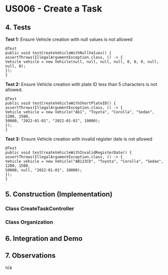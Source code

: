 # US006 - Create a Task 

## 4. Tests 

**Test 1:** Ensure Vehicle creation with null values is not allowed 

    @Test
    public void testCreateVehicleWithNullValues() {
    assertThrows(IllegalArgumentException.class, () -> {
    Vehicle vehicle = new Vehicle(null, null, null, null, 0, 0, 0, null, null, 0);
    });
    }

	

**Test 2:** Ensure Vehicle creation with plate ID less than 5 characters is not allowed. 

    @Test
    public void testCreateVehicleWithShortPlateID() {
    assertThrows(IllegalArgumentException.class, () -> {
    Vehicle vehicle = new Vehicle("Ab1", "Toyota", "Corolla", "Sedan", 1200, 1500,
    50000, "2022-01-01", "2022-01-01", 10000);
    });
    }

**Test 3:** Ensure Vehicle creation with invalid register date is not allowed
    
    @Test
    public void testCreateVehicleWithInvalidRegisterDate() {
    assertThrows(IllegalArgumentException.class, () -> {
    Vehicle vehicle = new Vehicle("AB123CD", "Toyota", "Corolla", "Sedan", 1200, 1500,
    50000, null, "2022-01-01", 10000);
    });
    }





## 5. Construction (Implementation)

### Class CreateTaskController 

[//]: # (```java)

[//]: # (public Task createTask&#40;String reference, String description, String informalDescription, String technicalDescription,)

[//]: # (                       Integer duration, Double cost, String taskCategoryDescription&#41; {)

[//]: # ()
[//]: # (	TaskCategory taskCategory = getTaskCategoryByDescription&#40;taskCategoryDescription&#41;;)

[//]: # ()
[//]: # (	Employee employee = getEmployeeFromSession&#40;&#41;;)

[//]: # (	Organization organization = getOrganizationRepository&#40;&#41;.getOrganizationByEmployee&#40;employee&#41;;)

[//]: # ()
[//]: # (	newTask = organization.createTask&#40;reference, description, informalDescription, technicalDescription, duration,)

[//]: # (                                      cost,taskCategory, employee&#41;;)

[//]: # (    )
[//]: # (	return newTask;)

[//]: # (})

[//]: # (```)

### Class Organization

[//]: # ()
[//]: # (```java)

[//]: # (public Optional<Task> createTask&#40;String reference, String description, String informalDescription,)

[//]: # (                                 String technicalDescription, Integer duration, Double cost, TaskCategory taskCategory,)

[//]: # (                                 Employee employee&#41; {)

[//]: # (    )
[//]: # (    Task task = new Task&#40;reference, description, informalDescription, technicalDescription, duration, cost,)

[//]: # (                         taskCategory, employee&#41;;)

[//]: # ()
[//]: # (    addTask&#40;task&#41;;)

[//]: # (        )
[//]: # (    return task;)

[//]: # (})

[//]: # (```)


## 6. Integration and Demo 

[//]: # (* A new option on the Employee menu options was added.)

[//]: # ()
[//]: # (* For demo purposes some tasks are bootstrapped while system starts.)


## 7. Observations

n/a